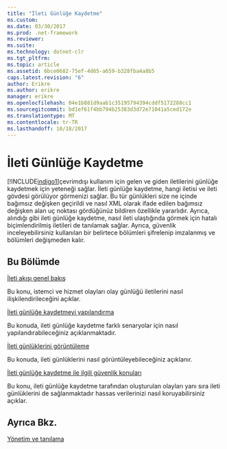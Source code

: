 ```yaml
---
title: "İleti Günlüğe Kaydetme"
ms.custom: 
ms.date: 03/30/2017
ms.prod: .net-framework
ms.reviewer: 
ms.suite: 
ms.technology: dotnet-clr
ms.tgt_pltfrm: 
ms.topic: article
ms.assetid: 6bce0682-75ef-4d65-a659-b328fba4a8b5
caps.latest.revision: "6"
author: Erikre
ms.author: erikre
manager: erikre
ms.openlocfilehash: 04e1b881d9aab1c35195794394cddf5172288cc1
ms.sourcegitcommit: bd1ef61f4bb794b25383d3d72e71041a5ced172e
ms.translationtype: MT
ms.contentlocale: tr-TR
ms.lasthandoff: 10/18/2017
---
```

# <a name="message-logging"></a>İleti Günlüğe Kaydetme
[!INCLUDE[indigo1](../../../../includes/indigo1-md.md)]çevrimdışı kullanım için gelen ve giden iletilerini günlüğe kaydetmek için yeteneği sağlar. İleti günlüğe kaydetme, hangi iletisi ve ileti gövdesi görülüyor görmenizi sağlar. Bu tür günlükleri size ne içinde bağımsız değişken geçirildi ve nasıl XML olarak ifade edilen bağımsız değişken alan uç noktası gördüğünüz bildiren özellikle yararlıdır. Ayrıca, alındığı gibi ileti günlüğe kaydetme, nasıl ileti ulaştığında görmek için hatalı biçimlendirilmiş iletileri de tanılamak sağlar. Ayrıca, güvenlik inceleyebilirsiniz kullanılan bir belirtece bölümleri şifrelenip imzalanmış ve bölümleri değişmeden kalır.  
  
## <a name="in-this-section"></a>Bu Bölümde  
 [İleti akışı genel bakış](../../../../docs/framework/wcf/diagnostics/message-flow-overview.md)  
  
 Bu konu, istemci ve hizmet olayları olay günlüğü iletilerini nasıl ilişkilendirileceğini açıklar.  
  
 [İleti günlüğe kaydetmeyi yapılandırma](../../../../docs/framework/wcf/diagnostics/configuring-message-logging.md)  
  
 Bu konuda, ileti günlüğe kaydetme farklı senaryolar için nasıl yapılandırabileceğiniz açıklanmaktadır.  
  
 [İleti günlüklerini görüntüleme](../../../../docs/framework/wcf/diagnostics/viewing-message-logs.md)  
  
 Bu konuda, ileti günlüklerini nasıl görüntüleyebileceğiniz açıklanır.  
  
 [İleti günlüğe kaydetme ile ilgili güvenlik konuları](../../../../docs/framework/wcf/diagnostics/security-concerns-for-message-logging.md)  
  
 Bu konu, ileti günlüğe kaydetme tarafından oluşturulan olayları yanı sıra ileti günlüklerini de sağlanmaktadır hassas verilerinizi nasıl koruyabilirsiniz açıklar.  
  
## <a name="see-also"></a>Ayrıca Bkz.  
 [Yönetim ve tanılama](../../../../docs/framework/wcf/diagnostics/index.md)
